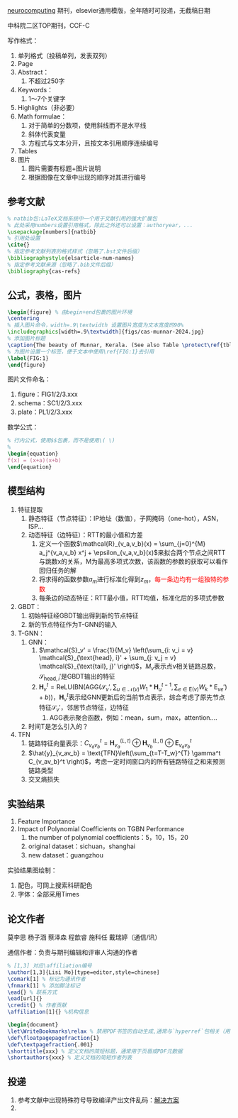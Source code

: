 
[neurocomputing](https://www.sciencedirect.com/journal/neurocomputing/publish/guide-for-authors) 期刊，elsevier通用模版，全年随时可投递，无截稿日期

中科院二区TOP期刊，CCF-C


写作格式：
1. 单列格式（投稿单列，发表双列）
2. Page
3. Abstract：
	1. 不超过250字
4. Keywords：
	1. 1～7个关键字
5. Highlights（非必要）
6. Math formulae：
	1. 对于简单的分数项，使用斜线而不是水平线
	2. 斜体代表变量
	3. 方程式与文本分开，且按文本引用顺序连续编号
7. Tables
8. 图片
	1. 图片需要有标题+图片说明
	2. 根据图像在文章中出现的顺序对其进行编号

## 参考文献


```tex
% natbib包:LaTeX文档系统中一个用于文献引用的强大扩展包
% 此处采用numbers设置引用格式，除此之外还可以设置：authoryear，...
\usepackage[numbers]{natbib} 
% 引用处设置
\cite{}
% 指定参考文献列表的格式样式（忽略了.bst文件后缀）
\bibliographystyle{elsarticle-num-names}
% 指定参考文献来源（忽略了.bib文件后缀）
\bibliography{cas-refs}
```

## 公式，表格，图片


```latex
\begin{figure} % 由begin+end包裹的图片环境
\centering 
% 插入图片命令，width=.9\textwidth 设置图片宽度为文本宽度的90%
\includegraphics[width=.9\textwidth]{figs/cas-munnar-2024.jpg} 
% 添加图片标题
\caption{The beauty of Munnar, Kerala. (See also Table \protect\ref{tbl1}).} 
% 为图片设置一个标签，便于文本中使用\ref{FIG:1}去引用
\label{FIG:1} 
\end{figure}
```

图片文件命名：
1. figure：FIG1/2/3.xxx
2. schema：SC1/2/3.xxx
3. plate：PL1/2/3.xxx

数学公式：

```latex
% 行内公式，使用$$包裹，而不是使用\( \)
% 
\begin{equation}
f(x) = (x+a)(x+b)
\end{equation}
```

## 模型结构

1. 特征提取
	1. 静态特征（节点特征）：IP地址（数值），子网掩码（one-hot），ASN，ISP... 
	2. 动态特征（边特征）：RTT的最小值和方差
		1. 定义一个函数$\mathcal{R}_{v_a,v_b}(x) = \sum_{j=0}^{M} a_j^{v_a,v_b} x^j + \epsilon_{v_a,v_b}(x)$来拟合两个节点之间RTT与跳数x的关系，M为最高多项式次数，该函数的参数的获取可以看作回归任务的解
		2. 将求得的函数参数$a_m$进行标准化得到$z_m$，<font color="#ff0000">每一条边均有一组独特的参数</font>
		3. 每条边的动态特征：RTT最小值，RTT均值，标准化后的多项式参数
2. GBDT：
	1. 初始特征经GBDT输出得到新的节点特征
	2. 新的节点特征作为T-GNN的输入
3. T-GNN：
	1. GNN：
		1. $\mathcal{S}_v' = \frac{1}{M_v} \left(\sum_{i: v_i = v} \mathcal{S}_{\text{head}, i}' + \sum_{j: v_j = v} \mathcal{S}_{\text{tail}, j}' \right)$，$M_v$表示点v相关链路总数，$\mathcal{S}_{\text{head}, i}'$是GBDT输出的特征
		2. $\mathbf{H}_{v}^{t} = \text{ReLU} \left( \text{BN} \left( \text{AGG} \left( \mathcal{S}_v', \sum_{u \in \mathcal{N}(v)} W_1 * \mathbf{H}_{u}^{t-1}, \sum_{e \in \mathrm{E}(v)} W_k * \mathrm{E}_{ve}' \right) + b \right) \right)$，$\mathbf{H}_{v}^{t}$表示经GNN更新后的当前节点表示，综合考虑了原先节点特征$\mathcal{S}_v'$，邻居节点特征，边特征
			1. AGG表示聚合函数，例如：mean，sum，max，attention....
	2. 时间T是怎么引入的？
4. TFN
	1. 链路特征向量表示：$C_{v_av_b}^t = \mathbf{H}_{v_a}^{(L,t)} \oplus \mathbf{H}_{v_b}^{(L,t)} \oplus \mathbf{E}_{v_av_b}^t$
	2. $\hat{y}_{v_av_b} = \text{TFN}\left(\sum_{t=T-T_w}^{T} \gamma^t C_{v_av_b}^t \right)$，考虑一定时间窗口内的所有链路特征之和来预测链路类型
	3. 交叉熵损失

## 实验结果

1. Feature Importance
2. Impact of Polynomial Coefficients on TGBN Performance
	1.  the number of polynomial coefficients：5，10，15，20
	2. original dataset：sichuan，shanghai
	3. new dataset：guangzhou

实验结果图绘制：
1. 配色，可网上搜索科研配色
2. 字体：全部采用Times

## 论文作者

莫李思 杨子涵 蔡泽森 程歆睿 施科任 戴瑞婷（通信/讯）

通信作者：负责与期刊编辑和评审人沟通的作者


```latex
% [1,3] 对应\affiliation编号
\author[1,3]{Lisi Mo}[type=editor,style=chinese]
\comark[1] % 标记为通讯作者
\fnmark[1] % 添加脚注标记
\ead{} % 联系方式
\ead[url]{}
\credit{} % 作者贡献
\affiliation[1]{} %机构信息
```



```latex
\begin{document}
\let\WriteBookmarks\relax % 禁用PDF书签的自动生成,通常与`hyperref`包相关（用于超链接和PDF属性）
\def\floatpagepagefraction{1}
\def\textpagefraction{.001}
\shorttitle{xxx} % 定义文档的简短标题，通常用于页眉或PDF元数据
\shortauthors{xxx} % 定义文档的简短作者列表
```

## 投递

1. 参考文献中出现特殊符号导致编译产出文件乱码：[解决方案](https://blog.csdn.net/Time_Memory_cici/article/details/134587103)
2. 